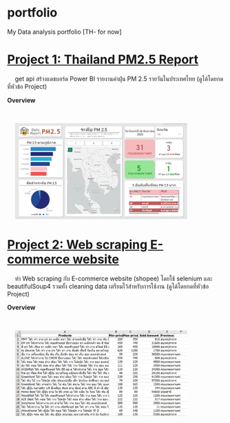 # portfolio
My Data analysis portfolio [TH- for now]

# [Project 1: Thailand PM2.5 Report](https://github.com/nittayattngx/Thailand-PM2.5-Report)

<p>&emsp;
get api สร้างแดชบอร์ด Power BI รายงานค่าฝุ่น PM 2.5 รายวันในประเทศไทย (ดูได้โดยกดที่หัวข้อ Project)
</p>

<p><b>Overview</b></p>
<br>
<p align = "left">&emsp;
<img src = "https://github.com/nittayattngx/Thailand-PM2.5-Report/blob/main/pm25img/Screenshot%202023-08-28%20132732.png" width = "400" />
</p>





# [Project 2: Web scraping E-commerce website](https://github.com/nittayattngx/Web-scraping-E-commerce-web-site)

<p>&emsp;
ทำ Web scraping กับ E-commerce website (shopee) โดยใช้ selenium และ beautifulSoup4 รวมทั้ง cleaning data เตรียมไว้สำหรับการใช้งาน (ดูได้โดยกดที่หัวข้อ Project)
</p>

<p><b>Overview</b></p>
<br>
<p align = "left">&emsp;
<img src = "https://github.com/nittayattngx/Web-scraping-E-commerce-web-site/blob/main/img/Screenshot%202023-08-29%20161055.png" width = "400" />
</p>
